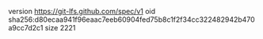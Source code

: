 version https://git-lfs.github.com/spec/v1
oid sha256:d80ecaa941f96eaac7eeb60904fed75b8c1f2f34cc322482942b470a9cc7d2c1
size 2221

